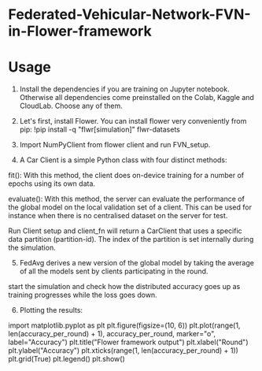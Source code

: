 # Federated-Vehicular-Network-FVN-in-Flower-framework

# Usage
1. Install the dependencies if you are training on Jupyter notebook. Otherwise all dependencies come preinstalled on the Colab, Kaggle and CloudLab. Choose any of them.

2. Let's first, install Flower. You can install flower very conveniently from pip:
!pip install -q "flwr[simulation]" flwr-datasets

3. Import NumPyClient from flower client and run FVN_setup.

4. A Car Client is a simple Python class with four distinct methods:

fit(): With this method, the client does on-device training for a number of epochs using its own data. 

evaluate(): With this method, the server can evaluate the performance of the global model on the local validation set of a client. This can be used for instance when there is no centralised dataset on the server for test. 

Run Client setup and client_fn will return a CarClient that uses a specific data partition (partition-id). The index of the partition is set internally during the simulation.

5. FedAvg derives a new version of the global model by taking the average of all the models sent by clients participating in the round.  

start the simulation and check how the distributed accuracy goes up as training progresses while the loss goes down.

6. Plotting the results: 

import matplotlib.pyplot as plt
plt.figure(figsize=(10, 6))
plt.plot(range(1, len(accuracy_per_round) + 1), accuracy_per_round, marker="o", label="Accuracy")
plt.title("Flower framework output")
plt.xlabel("Round")
plt.ylabel("Accuracy")
plt.xticks(range(1, len(accuracy_per_round) + 1))
plt.grid(True)
plt.legend()
plt.show()
